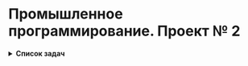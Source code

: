 # Промышленное программирование. Проект № 2

<details>
  <summary><strong>Список задач</strong></summary>
  <p></p>

  Вы разрабатываете корпоративную систему ведения задач.

  Задачи представляют собой:
  - текстовый заголовок 
  - текстовое описание
  - статус
  - кому назначена
  - набор тэгов, ассоциированных с задачей

  Минимальный функционал:
  - хранение информации о задачах
  - хранение информации об исполнителях задач
  - хранение информации о тэгах
  - выполнение CRUD-операций с перечисленными выше сущностями
  - управление статусами задач

  Варианты серверных технологий:
  - OpenAPI
  - gRPC
  
  Стартовое окно
  
  ![image](https://user-images.githubusercontent.com/74104037/175821721-044e7b1c-a381-4001-8413-e5f41a489e52.png)
  
  Окно добавления и изменения клиента:
  
  ![image](https://user-images.githubusercontent.com/74104037/175821768-6e66ed1d-a1f1-4e01-b99c-331124c57d16.png)
  
  Окно добавления и изменения тега:
  
  ![image](https://user-images.githubusercontent.com/74104037/175821811-bfa70828-ae9e-41b8-b373-337176818103.png)
  
  Окно добавления и изменения задания:
  
  ![image](https://user-images.githubusercontent.com/74104037/175821846-58a0c658-ec85-48ad-a0c2-ff9f88183e8d.png)
</details>
